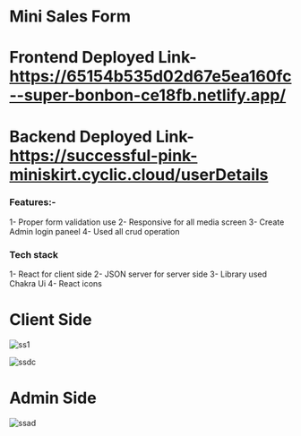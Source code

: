 # Mini Sales Form
# Frontend Deployed Link- https://65154b535d02d67e5ea160fc--super-bonbon-ce18fb.netlify.app/
# Backend Deployed Link- https://successful-pink-miniskirt.cyclic.cloud/userDetails

### Features:-

1- Proper form validation use
2- Responsive for all media screen
3- Create Admin login paneel
4- Used all crud operation

### Tech stack
1- React for client side
2- JSON server for server side
3- Library used Chakra Ui
4- React icons

# Client Side
![ss1](https://github.com/preetuuppp/newForm/assets/112836053/d239489b-e61c-46a2-b0f4-87ae29b28437)

![ssdc](https://github.com/preetuuppp/newForm/assets/112836053/861698e8-52fc-438e-8fb3-274f3fc6bd1a)


# Admin Side



![ssad](https://github.com/preetuuppp/newForm/assets/112836053/f293f734-3cce-40d3-b4d3-e99c6d7cd8e1)






